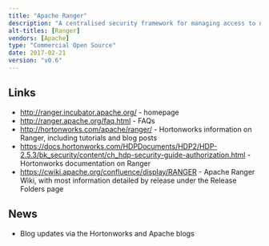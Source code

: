 ```yaml
---
title: "Apache Ranger"
description: "A centralised security framework for managing access to data in Hadoop.  Supports integration with LDAP and Active Directory for user authentication, a web based administration interface, a REST API, and a central policy engine used by plugins within individual Hadoop components (including HDFS, Hive, HBase, Storm, Knox, Solr, Kafka, YARN, Atlas and NiFi).  Supports data access, data masking, and row level filtering policies (with masking and row level filtering currently only supported by Hive), the ability to define policies against tags as well as directly against resources (with tags assigned to resources externally, e.g. in Apache Atlas), and the ability to use more complex conditions (e.g. denying access after an expiration date or based on a users location).  Extendable with the ability to add support for new services (Ranger Stacks) and to add custom decision rules (via content enrichers and condition evaluators).  Also supports a full audit capability of access requests and decisions, and a key management service for HDFS encryption keys.  An incubating Apache project, donated in July 2014 by the Hortonworks following their acquisition of XA Secure.  Has not yet reached a v1.0 milestone, but is still under active development with a range of contributors."
alt-titles: [Ranger]
vendors: [Apache]
type: "Commercial Open Source"
date: 2017-02-21
version: "v0.6"
---
```

## Links

* <http://ranger.incubator.apache.org/> - homepage
* <http://ranger.apache.org/faq.html> - FAQs
* <http://hortonworks.com/apache/ranger/> - Hortonworks information on Ranger, including tutorials and blog posts
* <https://docs.hortonworks.com/HDPDocuments/HDP2/HDP-2.5.3/bk_security/content/ch_hdp-security-guide-authorization.html> - Hortonworks documentation on Ranger
* <https://cwiki.apache.org/confluence/display/RANGER> - Apache Ranger Wiki, with most information detailed by release under the Release Folders page

## News

* Blog updates via the Hortonworks and Apache blogs